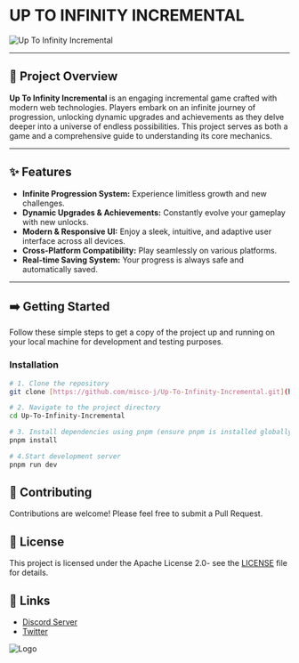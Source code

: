 # UP TO INFINITY INCREMENTAL

![Up To Infinity Incremental](https://qronexstudios.com/image/background.webp)

---

## 🚀 Project Overview

**Up To Infinity Incremental** is an engaging incremental game crafted with modern web technologies. Players embark on an infinite journey of progression, unlocking dynamic upgrades and achievements as they delve deeper into a universe of endless possibilities. This project serves as both a game and a comprehensive guide to understanding its core mechanics.

---

## ✨ Features

- **Infinite Progression System:** Experience limitless growth and new challenges.
- **Dynamic Upgrades & Achievements:** Constantly evolve your gameplay with new unlocks.
- **Modern & Responsive UI:** Enjoy a sleek, intuitive, and adaptive user interface across all devices.
- **Cross-Platform Compatibility:** Play seamlessly on various platforms.
- **Real-time Saving System:** Your progress is always safe and automatically saved.

---

## ➡️ Getting Started

Follow these simple steps to get a copy of the project up and running on your local machine for development and testing purposes.

### Installation

```bash
# 1. Clone the repository
git clone [https://github.com/misco-j/Up-To-Infinity-Incremental.git](https://github.com/misco-j/Up-To-Infinity-Incremental.git)

# 2. Navigate to the project directory
cd Up-To-Infinity-Incremental

# 3. Install dependencies using pnpm (ensure pnpm is installed globally)
pnpm install

# 4.Start development server
pnpm run dev
```

## 🤝 Contributing

Contributions are welcome! Please feel free to submit a Pull Request.

## 📝 License

This project is licensed under the Apache License 2.0- see the [LICENSE](LICENSE) file for details.

## 🔗 Links

- [Discord Server](https://discord.gg/RnQP9BQjge)
- [Twitter](https://x.com/QronexStudio)

![Logo](https://qronexstudios.com/image/icon.png)
